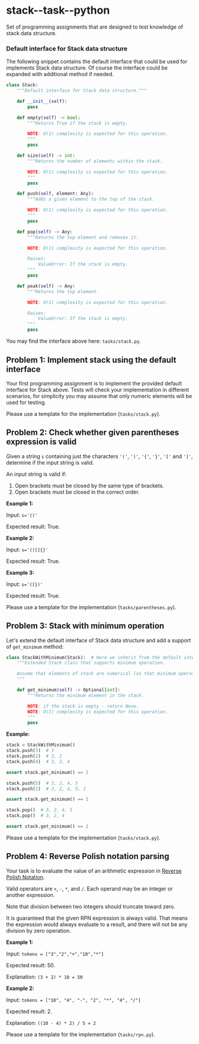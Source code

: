 # stack--task--python

Set of programming assignments that are designed to test knowledge of stack data structure.

### Default interface for Stack data structure

The following snippet contains the default interface that could be used for implements Stack data structure. Of course the interface could be expanded with additional method if needed.

```python
class Stack:
    """Default interface for Stack data structure."""

    def __init__(self):
        pass

    def empty(self) -> bool:
        """Returns True if the stack is empty.

        NOTE: O(1) complexity is expected for this operation.
        """
        pass

    def size(self) -> int:
        """Returns the number of elements within the stack.

        NOTE: O(1) complexity is expected for this operation.
        """
        pass

    def push(self, element: Any):
        """Adds a given element to the top of the stack.

        NOTE: O(1) complexity is expected for this operation.
        """
        pass

    def pop(self) -> Any:
        """Returns the top element and removes it.

        NOTE: O(1) complexity is expected for this operation.

        Raises:
            ValueError: If the stack is empty.
        """
        pass

    def peak(self) -> Any:
        """Returns the top element.

        NOTE: O(1) complexity is expected for this operation.

        Raises:
            ValueError: If the stack is empty.
        """
        pass
```

You may find the interface above here: `tasks/stack.py`.

## Problem 1: Implement stack using the default interface

Your first programming assignment is to implement the provided default interface for Stack above.
Tests will check your implementation in different scenarios, for simplicity you may assume that only numeric elements will be used for testing.


Please use a template for the implementation (`tasks/stack.py`).

## Problem 2: Check whether given parentheses expression is valid

Given a string `s` containing just the characters `'('`, `')'`, `'{'`, `'}'`, `'['` and `']'`, determine if the input string is valid.

An input string is valid if:

1. Open brackets must be closed by the same type of brackets.
2. Open brackets must be closed in the correct order.

**Example 1:**

Input: `s='()'`

Expected result: True.

**Example 2:**

Input: `s='()[]{}'`

Expected result: True.

**Example 3:**

Input: `s='([})'`

Expected result: True.


Please use a template for the implementation (`tasks/parentheses.py`).

## Problem 3: Stack with minimum operation

Let's extend the default interface of Stack data structure and add a support of `get_minimum` method:

```python
class StackWithMinimum(Stack):  # Here we inherit from the default interface, make sure it is implemented already.
    """Extended Stack class that supports minimum operation.

    Assume that elements of stack are numerical (so that minimum operation is eligible).
    """

    def get_minimum(self) -> Optional[int]:
        """Returns the minimum element in the stack.

        NOTE: if the stack is empty - return None.
        NOTE: O(1) complexity is expected for this operation.
        """
        pass
```

**Example:**


```python
stack = StackWithMinimum()
stack.push(3)  # 3
stack.push(2)  # 3, 2
stack.push(4)  # 3, 2, 4

assert stack.get_minimum() == 2

stack.push(5)  # 3, 2, 4, 5
stack.push(1)  # 3, 2, 4, 5, 1

assert stack.get_minimum() == 1

stack.pop()  # 3, 2, 4, 5
stack.pop()  # 3, 2, 4

assert stack.get_minimum() == 2
```

Please use a template for the implementation (`tasks/stack.py`).


## Problem 4: Reverse Polish notation parsing

Your task is to evaluate the value of an arithmetic expression in [Reverse Polish Notation](https://en.wikipedia.org/wiki/Reverse_Polish_notation).

Valid operators are `+`, `-`, `*`, and `/`. Each operand may be an integer or another expression.

Note that division between two integers should truncate toward zero.

It is guaranteed that the given RPN expression is always valid. That means the expression would always evaluate to a result, and there will not be any division by zero operation.


**Example 1:**

Input: `tokens = ["3","2","+","10","*"]`

Expected result: 50.

Explanation: `(3 + 2) * 10 = 50`

**Example 2:**

Input: `tokens = ["10", "4", "-", "2", "*", "4", "/"]`

Expected result: 2.

Explanation: `((10 - 4) * 2) / 5 = 2`

Please use a template for the implementation (`tasks/rpn.py`).
